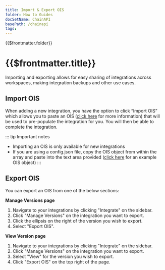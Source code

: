 ```yaml
---
title: Import & Export OIS
folder: How to Guides
docSetName: ChainAPI
basePath: /chainapi
tags:
---
```


<TitleSpan>{{$frontmatter.folder}}</TitleSpan>

# {{$frontmatter.title}}

<TocHeader />
<TOC class="table-of-contents" :include-level="[2,3]" />

Importing and exporting allows for easy sharing of integrations across
workspaces, making integration backups and other use cases.

## Import OIS

When adding a new integration, you have the option to click “Import OIS” which
allows you to paste an OIS ([click here](https://docs.api3.org/ois/v1.1/) for
more information) that will be used to pre-populate the integration for you. You
will then be able to complete the integration.

::: tip Important notes

- Importing an OIS is only available for new integrations
- If you are using a config.json file, copy the OIS object from within the array
  and paste into the text area provided
  ([click here](https://docs.api3.org/ois/v1.1/example.html) for an example OIS
  object) :::

## Export OIS

You can export an OIS from one of the below sections:

**Manage Versions page**

1. Navigate to your integrations by clicking "Integrate" on the sidebar.
2. Click "Manage Versions" on the integration you want to export.
3. Click the ellipsis on the right of the version you wish to export.
4. Select "Export OIS".

**View Version page**

1. Navigate to your integrations by clicking "Integrate" on the sidebar.
2. Click "Manage Versions" on the integration you want to export.
3. Select "View" for the version you wish to export.
4. Click "Export OIS" on the top right of the page.
